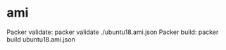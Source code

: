# ami
Packer validate:
packer validate ./ubuntu18.ami.json
Packer build:
packer build ubuntu18.ami.json 
